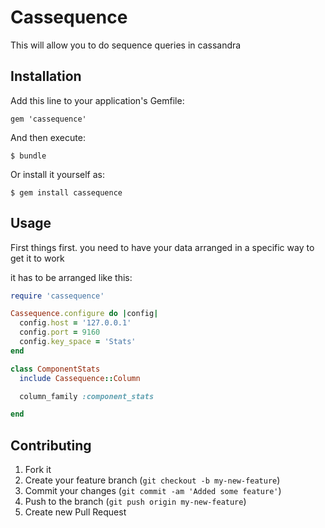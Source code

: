 # Cassequence

This will allow you to do sequence queries in cassandra

## Installation

Add this line to your application's Gemfile:

    gem 'cassequence'

And then execute:

    $ bundle

Or install it yourself as:

    $ gem install cassequence

## Usage

First things first. you need to have your data arranged in a specific way to get it to work

it has to be arranged like this:



``` ruby
require 'cassequence'

Cassequence.configure do |config|
  config.host = '127.0.0.1'
  config.port = 9160
  config.key_space = 'Stats'
end

class ComponentStats
  include Cassequence::Column

  column_family :component_stats

end

```

## Contributing

1. Fork it
2. Create your feature branch (`git checkout -b my-new-feature`)
3. Commit your changes (`git commit -am 'Added some feature'`)
4. Push to the branch (`git push origin my-new-feature`)
5. Create new Pull Request

